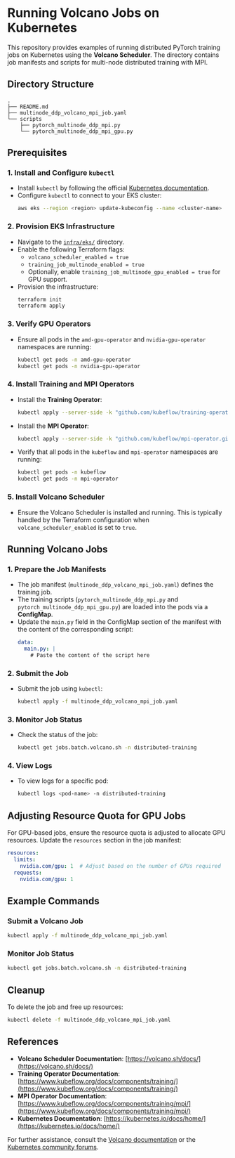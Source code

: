 # Running Volcano Jobs on Kubernetes

This repository provides examples of running distributed PyTorch training jobs on Kubernetes using the **Volcano Scheduler**. The directory contains job manifests and scripts for multi-node distributed training with MPI.

## Directory Structure

```
.
├── README.md
├── multinode_ddp_volcano_mpi_job.yaml
└── scripts
    ├── pytorch_multinode_ddp_mpi.py
    └── pytorch_multinode_ddp_mpi_gpu.py
```

## Prerequisites

### 1. **Install and Configure `kubectl`**
- Install `kubectl` by following the official [Kubernetes documentation](https://kubernetes.io/docs/tasks/tools/install-kubectl/).
- Configure `kubectl` to connect to your EKS cluster:
  ```bash
  aws eks --region <region> update-kubeconfig --name <cluster-name>
  ```

### 2. **Provision EKS Infrastructure**
- Navigate to the [`infra/eks/`](../../infra/eks/) directory.
- Enable the following Terraform flags:
  - `volcano_scheduler_enabled = true`
  - `training_job_multinode_enabled = true`
  - Optionally, enable `training_job_multinode_gpu_enabled = true` for GPU support.
- Provision the infrastructure:
  ```bash
  terraform init
  terraform apply
  ```

### 3. **Verify GPU Operators**
- Ensure all pods in the `amd-gpu-operator` and `nvidia-gpu-operator` namespaces are running:
  ```bash
  kubectl get pods -n amd-gpu-operator
  kubectl get pods -n nvidia-gpu-operator
  ```

### 4. **Install Training and MPI Operators**
- Install the **Training Operator**:
  ```bash
  kubectl apply --server-side -k "github.com/kubeflow/training-operator.git/manifests/overlays/standalone?ref=v1.8.1"
  ```
- Install the **MPI Operator**:
  ```bash
  kubectl apply --server-side -k "github.com/kubeflow/mpi-operator.git/manifests/overlays/standalone?ref=v0.6.0"
  ```
- Verify that all pods in the `kubeflow` and `mpi-operator` namespaces are running:
  ```bash
  kubectl get pods -n kubeflow
  kubectl get pods -n mpi-operator
  ```

### 5. **Install Volcano Scheduler**
- Ensure the Volcano Scheduler is installed and running. This is typically handled by the Terraform configuration when `volcano_scheduler_enabled` is set to `true`.

## Running Volcano Jobs

### 1. **Prepare the Job Manifests**
- The job manifest (`multinode_ddp_volcano_mpi_job.yaml`) defines the training job.
- The training scripts (`pytorch_multinode_ddp_mpi.py` and `pytorch_multinode_ddp_mpi_gpu.py`) are loaded into the pods via a **ConfigMap**.
- Update the `main.py` field in the ConfigMap section of the manifest with the content of the corresponding script:
  ```yaml
  data:
    main.py: |
      # Paste the content of the script here
  ```

### 2. **Submit the Job**
- Submit the job using `kubectl`:
  ```bash
  kubectl apply -f multinode_ddp_volcano_mpi_job.yaml
  ```

### 3. **Monitor Job Status**
- Check the status of the job:
  ```bash
  kubectl get jobs.batch.volcano.sh -n distributed-training
  ```

### 4. **View Logs**
- To view logs for a specific pod:
  ```bash
  kubectl logs <pod-name> -n distributed-training
  ```

## Adjusting Resource Quota for GPU Jobs

For GPU-based jobs, ensure the resource quota is adjusted to allocate GPU resources. Update the `resources` section in the job manifest:
```yaml
resources:
  limits:
    nvidia.com/gpu: 1  # Adjust based on the number of GPUs required
  requests:
    nvidia.com/gpu: 1
```

## Example Commands

### Submit a Volcano Job
```bash
kubectl apply -f multinode_ddp_volcano_mpi_job.yaml
```

### Monitor Job Status
```bash
kubectl get jobs.batch.volcano.sh -n distributed-training
```

## Cleanup

To delete the job and free up resources:
```bash
kubectl delete -f multinode_ddp_volcano_mpi_job.yaml
```

## References

- **Volcano Scheduler Documentation**: [https://volcano.sh/docs/](https://volcano.sh/docs/)
- **Training Operator Documentation**: [https://www.kubeflow.org/docs/components/training/](https://www.kubeflow.org/docs/components/training/)
- **MPI Operator Documentation**: [https://www.kubeflow.org/docs/components/training/mpi/](https://www.kubeflow.org/docs/components/training/mpi/)
- **Kubernetes Documentation**: [https://kubernetes.io/docs/home/](https://kubernetes.io/docs/home/)

For further assistance, consult the [Volcano documentation](https://volcano.sh/docs/) or the [Kubernetes community forums](https://discuss.kubernetes.io/).